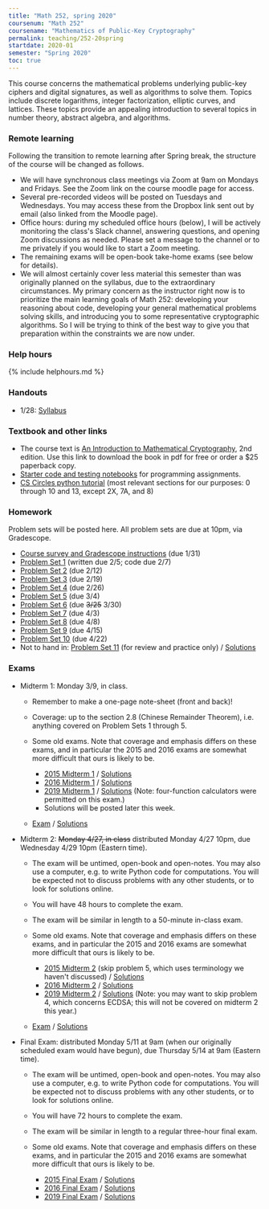 ```yaml
---
title: "Math 252, spring 2020"
coursenum: "Math 252"
coursename: "Mathematics of Public-Key Cryptography"
permalink: teaching/252-20spring
startdate: 2020-01
semester: "Spring 2020"
toc: true
---
```


This course concerns the mathematical problems underlying public-key ciphers and digital signatures, as well as algorithms to solve them. Topics include discrete logarithms, integer factorization, elliptic curves, and lattices. These topics provide an appealing introduction to several topics in number theory, abstract algebra, and algorithms.

### Remote learning

Following the transition to remote learning after Spring break, the structure of the course will be changed as follows.

*   We will have synchronous class meetings via Zoom at 9am on Mondays and Fridays. See the Zoom link on the course moodle page for access.
*   Several pre-recorded videos will be posted on Tuesdays and Wednesdays. You may access these from the Dropbox link sent out by email (also linked from the Moodle page).
*   Office hours: during my scheduled office hours (below), I will be actively monitoring the class's Slack channel, answering questions, and opening Zoom discussions as needed. Please set a message to the channel or to me privately if you would like to start a Zoom meeting.
*   The remaining exams will be open-book take-home exams (see below for details).
*   We will almost certainly cover less material this semester than was originally planned on the syllabus, due to the extraordinary circumstances. My primary concern as the instructor right now is to prioritize the main learning goals of Math 252: developing your reasoning about code, developing your general mathematical problems solving skills, and introducing you to some representative cryptographic algorithms. So I will be trying to think of the best way to give you that preparation within the constraints we are now under.

### Help hours

{% include helphours.md %}

### Handouts

*   1/28: [Syllabus](syllabus.pdf)
<!--handouts-->

### Textbook and other links

*   The course text is [An Introduction to Mathematical Cryptography](https://link.springer.com/book/10.1007/978-1-4939-1711-2), 2nd edition. Use this link to download the book in pdf for free or order a $25 paperback copy.
*   [Starter code and testing notebooks](https://www.dropbox.com/sh/ux723bfqnoezi1g/AAD2_yWdzwXncul60nnJVNJ6a?dl=0) for programming assignments.
*   [CS Circles python tutorial](https://cscircles.cemc.uwaterloo.ca/) (most relevant sections for our purposes: 0 through 10 and 13, except 2X, 7A, and 8)

### Homework

Problem sets will be posted here. All problem sets are due at 10pm, via Gradescope.

*   [Course survey and Gradescope instructions](psets/pset0.pdf) (due 1/31)
*   [Problem Set 1](psets/pset1.pdf) (written due 2/5; code due 2/7)
*   [Problem Set 2](psets/pset2.pdf) (due 2/12)
*   [Problem Set 3](psets/pset3.pdf) (due 2/19)
*   [Problem Set 4](psets/pset4.pdf) (due 2/26)
*   [Problem Set 5](psets/pset5.pdf) (due 3/4)
*   [Problem Set 6](psets/pset6.pdf) (due <strike>3/25</strike> 3/30)
*   [Problem Set 7](psets/pset7.pdf) (due 4/3)
*   [Problem Set 8](psets/pset8.pdf) (due 4/8)
*   [Problem Set 9](psets/pset9.pdf) (due 4/15)
*   [Problem Set 10](psets/pset10.pdf) (due 4/22)
*   Not to hand in: [Problem Set 11](psets/pset11.pdf) (for review and practice only) / [Solutions](https://moodle.amherst.edu/pluginfile.php/717630/mod_resource/content/1/pset11soln.pdf)
<!--psets-->

### Exams

*   Midterm 1: Monday 3/9, in class.
    
    *   Remember to make a one-page note-sheet (front and back)!
    *   Coverage: up to the section 2.8 (Chinese Remainder Theorem), i.e. anything covered on Problem Sets 1 through 5.
    *   Some old exams. Note that coverage and emphasis differs on these exams, and in particular the 2015 and 2016 exams are somewhat more difficult that ours is likely to be.
        
        *   [2015 Midterm 1](exams/midterm1sample1.pdf) / [Solutions](https://moodle.amherst.edu/pluginfile.php/718560/mod_resource/content/1/midterm1sample1soln.pdf)
        *   [2016 Midterm 1](exams/midterm1sample2.pdf) / [Solutions](https://moodle.amherst.edu/pluginfile.php/718561/mod_resource/content/1/midterm1sample2soln.pdf)
        *   [2019 Midterm 1](exams/midterm1sample3.pdf) / [Solutions](https://moodle.amherst.edu/pluginfile.php/718562/mod_resource/content/1/midterm1sample3soln.pdf) (Note: four-function calculators were permitted on this exam.)
        *   Solutions will be posted later this week.
        
        
        
    *   [Exam](exams/midterm1compact.pdf) / [Solutions](https://moodle.amherst.edu/pluginfile.php/718563/mod_resource/content/1/midterm1soln.pdf)
    
    
    
*   Midterm 2: <s>Monday 4/27, in class</s> distributed Monday 4/27 10pm, due Wednesday 4/29 10pm (Eastern time).
    
    *   The exam will be untimed, open-book and open-notes. You may also use a computer, e.g. to write Python code for computations. You will be expected not to discuss problems with any other students, or to look for solutions online.
    *   You will have 48 hours to complete the exam.
    *   The exam will be similar in length to a 50-minute in-class exam.
    *   Some old exams. Note that coverage and emphasis differs on these exams, and in particular the 2015 and 2016 exams are somewhat more difficult that ours is likely to be.
        
        *   [2015 Midterm 2](exams/midterm2-2015.pdf) (skip problem 5, which uses terminology we haven't discussed) / [Solutions](https://moodle.amherst.edu/pluginfile.php/718564/mod_resource/content/1/midterm2soln-2015.pdf) 
        *   [2016 Midterm 2](exams/midterm2-2016.pdf) / [Solutions](https://moodle.amherst.edu/pluginfile.php/718565/mod_resource/content/1/midterm2soln-2016.pdf) 
        *   [2019 Midterm 2](exams/midterm2-2019.pdf) / [Solutions](https://moodle.amherst.edu/pluginfile.php/718566/mod_resource/content/1/midterm2soln-2019.pdf) (Note: you may want to skip problem 4, which concerns ECDSA; this will not be covered on midterm 2 this year.)<!--<li>Solutions will be posted later this week.</li>-->
        
        
        
    *   [Exam](exams/midterm2.pdf) / [Solutions](https://moodle.amherst.edu/pluginfile.php/718121/mod_resource/content/1/midterm2soln.pdf)
    
    
    
*   Final Exam: distributed Monday 5/11 at 9am (when our originally scheduled exam would have begun), due Thursday 5/14 at 9am (Eastern time).
    
    *   The exam will be untimed, open-book and open-notes. You may also use a computer, e.g. to write Python code for computations. You will be expected not to discuss problems with any other students, or to look for solutions online.
    *   You will have 72 hours to complete the exam.
    *   The exam will be similar in length to a regular three-hour final exam.
    *   Some old exams. Note that coverage and emphasis differs on these exams, and in particular the 2015 and 2016 exams are somewhat more difficult that ours is likely to be.
        
        *   [2015 Final Exam](exams/final-2015.pdf) / [Solutions](https://moodle.amherst.edu/pluginfile.php/718353/mod_resource/content/2/finalExamSoln-2015.pdf) 
        *   [2016 Final Exam](exams/final-2016.pdf) / [Solutions](https://moodle.amherst.edu/pluginfile.php/718354/mod_resource/content/1/finalExamSoln-2016.pdf) 
        *   [2019 Final Exam](exams/final-2019.pdf) / [Solutions](https://moodle.amherst.edu/pluginfile.php/718355/mod_resource/content/1/finalExamSoln-2019.pdf) 
        <!-- <li>Solutions will be posted later this week.</li>-->
        
        
    
    
    
